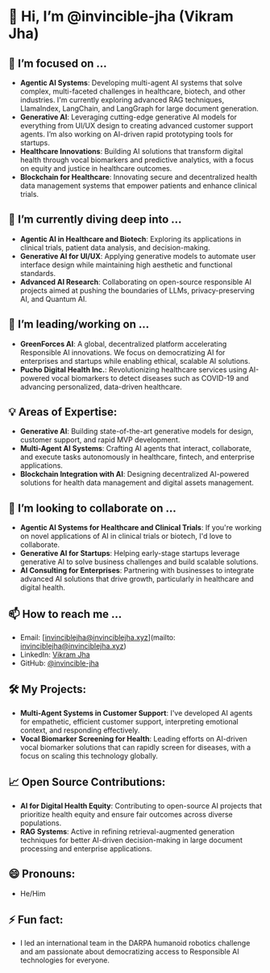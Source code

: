 # 👋 Hi, I’m @invincible-jha (Vikram Jha)

## 👀 I’m focused on ...
- **Agentic AI Systems**: Developing multi-agent AI systems that solve complex, multi-faceted challenges in healthcare, biotech, and other industries. I'm currently exploring advanced RAG techniques, LlamaIndex, LangChain, and LangGraph for large document generation.
- **Generative AI**: Leveraging cutting-edge generative AI models for everything from UI/UX design to creating advanced customer support agents. I’m also working on AI-driven rapid prototyping tools for startups.
- **Healthcare Innovations**: Building AI solutions that transform digital health through vocal biomarkers and predictive analytics, with a focus on equity and justice in healthcare outcomes.
- **Blockchain for Healthcare**: Innovating secure and decentralized health data management systems that empower patients and enhance clinical trials.

## 🌱 I’m currently diving deep into ...
- **Agentic AI in Healthcare and Biotech**: Exploring its applications in clinical trials, patient data analysis, and decision-making.
- **Generative AI for UI/UX**: Applying generative models to automate user interface design while maintaining high aesthetic and functional standards.
- **Advanced AI Research**: Collaborating on open-source responsible AI projects aimed at pushing the boundaries of LLMs, privacy-preserving AI, and Quantum AI.

## 💼 I’m leading/working on ...
- **GreenForces AI**: A global, decentralized platform accelerating Responsible AI innovations. We focus on democratizing AI for enterprises and startups while enabling ethical, scalable AI solutions.
- **Pucho Digital Health Inc.**: Revolutionizing healthcare services using AI-powered vocal biomarkers to detect diseases such as COVID-19 and advancing personalized, data-driven healthcare.

## 💡 Areas of Expertise:
- **Generative AI**: Building state-of-the-art generative models for design, customer support, and rapid MVP development.
- **Multi-Agent AI Systems**: Crafting AI agents that interact, collaborate, and execute tasks autonomously in healthcare, fintech, and enterprise applications.
- **Blockchain Integration with AI**: Designing decentralized AI-powered solutions for health data management and digital assets management.

## 💞️ I’m looking to collaborate on ...
- **Agentic AI Systems for Healthcare and Clinical Trials**: If you're working on novel applications of AI in clinical trials or biotech, I'd love to collaborate.
- **Generative AI for Startups**: Helping early-stage startups leverage generative AI to solve business challenges and build scalable solutions.
- **AI Consulting for Enterprises**: Partnering with businesses to integrate advanced AI solutions that drive growth, particularly in healthcare and digital health.
  
## 📫 How to reach me ...
- Email: [invinciblejha@invinciblejha.xyz](mailto: invinciblejha@invinciblejha.xyz)
- LinkedIn: [Vikram Jha](https://www.linkedin.com/in/invinciblejha)
- GitHub: [@invincible-jha](https://github.com/invincible-jha)

## 🛠️ My Projects:
- **Multi-Agent Systems in Customer Support**: I've developed AI agents for empathetic, efficient customer support, interpreting emotional context, and responding effectively.
- **Vocal Biomarker Screening for Health**: Leading efforts on AI-driven vocal biomarker solutions that can rapidly screen for diseases, with a focus on scaling this technology globally.

## 📈 Open Source Contributions:
- **AI for Digital Health Equity**: Contributing to open-source AI projects that prioritize health equity and ensure fair outcomes across diverse populations.
- **RAG Systems**: Active in refining retrieval-augmented generation techniques for better AI-driven decision-making in large document processing and enterprise applications.

## 😄 Pronouns:
- He/Him

## ⚡ Fun fact:
- I led an international team in the DARPA humanoid robotics challenge and am passionate about democratizing access to Responsible AI technologies for everyone.

